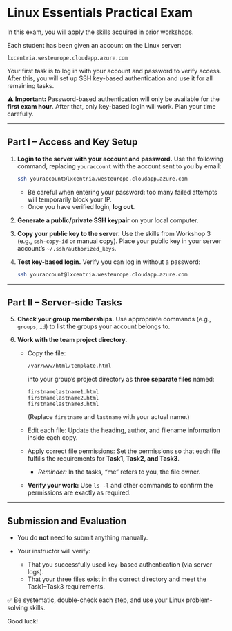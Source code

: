 # Linux Essentials Practical Exam

In this exam, you will apply the skills acquired in prior workshops.

Each student has been given an account on the Linux server:

```
lxcentria.westeurope.cloudapp.azure.com
```

Your first task is to log in with your account and password to verify access.
After this, you will set up SSH key-based authentication and use it for all remaining tasks.

⚠️ **Important:** Password-based authentication will only be available for the **first exam hour**. After that, only key-based login will work. Plan your time carefully.

---

## Part I – Access and Key Setup

1. **Login to the server with your account and password.**
   Use the following command, replacing `youraccount` with the account sent to you by email:

   ```bash
   ssh youraccount@lxcentria.westeurope.cloudapp.azure.com
   ```

   * Be careful when entering your password: too many failed attempts will temporarily block your IP.
   * Once you have verified login, **log out**.

2. **Generate a public/private SSH keypair** on your local computer.

3. **Copy your public key to the server.**
   Use the skills from Workshop 3 (e.g., `ssh-copy-id` or manual copy). Place your public key in your server account’s `~/.ssh/authorized_keys`.

4. **Test key-based login.**
   Verify you can log in without a password:

   ```bash
   ssh youraccount@lxcentria.westeurope.cloudapp.azure.com
   ```

---

## Part II – Server-side Tasks

5. **Check your group memberships.**
   Use appropriate commands (e.g., `groups`, `id`) to list the groups your account belongs to.

6. **Work with the team project directory.**

   * Copy the file:

     ```bash
     /var/www/html/template.html
     ```

     into your group’s project directory as **three separate files** named:

     ```
     firstnamelastname1.html
     firstnamelastname2.html
     firstnamelastname3.html
     ```

     (Replace `firstname` and `lastname` with your actual name.)

   * Edit each file:
     Update the heading, author, and filename information inside each copy.

   * Apply correct file permissions:
     Set the permissions so that each file fulfills the requirements for **Task1, Task2, and Task3**.

     * *Reminder:* In the tasks, “me” refers to you, the file owner.

   * **Verify your work:**
     Use `ls -l` and other commands to confirm the permissions are exactly as required.

---

## Submission and Evaluation

* You do **not** need to submit anything manually.
* Your instructor will verify:

  * That you successfully used key-based authentication (via server logs).
  * That your three files exist in the correct directory and meet the Task1–Task3 requirements.

✅ Be systematic, double-check each step, and use your Linux problem-solving skills.

Good luck!
